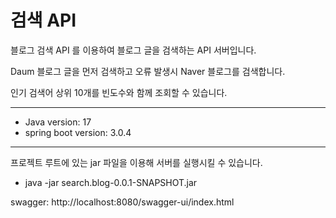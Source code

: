 # 검색 API


블로그 검색 API 를 이용하여 블로그 글을 검색하는 API 서버입니다.

Daum 블로그 글을 먼저 검색하고 오류 발생시 Naver 블로그를 검색합니다.

인기 검색어 상위 10개를 빈도수와 함께 조회할 수 있습니다.

---

- Java version: 17
- spring boot version: 3.0.4

--- 

프로젝트 루트에 있는 jar 파일을 이용해 서버를 실행시킬 수 있습니다.

- java -jar search.blog-0.0.1-SNAPSHOT.jar


swagger: http://localhost:8080/swagger-ui/index.html